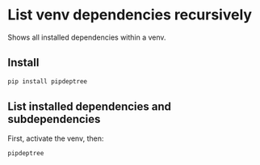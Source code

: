 # List venv dependencies recursively
Shows all installed dependencies within a venv.

## Install
``` sh
pip install pipdeptree
```

## List installed dependencies and subdependencies
First, activate the venv, then:
``` sh
pipdeptree
```

